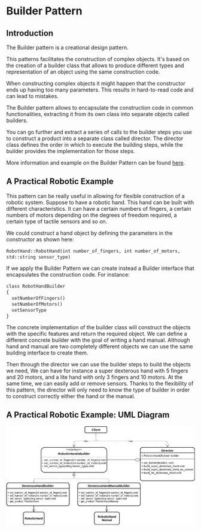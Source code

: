 # Builder Pattern

## Introduction
The Builder pattern is a creational design pattern.

This patterns facilitates the construction of complex objects. It's based on the creation of a builder class that allows to produce different types and representation of an object using the same construction code.

When constructing complex objects it might happen that the constructor ends up having
too many parameters. This results in hard-to-read code and can lead to mistakes.

The Builder pattern allows to encapsulate the construction code in common functionalities, extracting it from its own class into separate objects called builders.

You can go further and extract a series of calls to the builder steps you use to construct a product into a separate class called director. The director class defines the order in which to execute the building steps, while the builder provides the implementation for those steps.

More information and example on the Builder Pattern can be found [here](https://refactoring.guru/design-patterns/builder).

## A Practical Robotic Example
This pattern can be really useful in allowing for flexible construction of a robotic system. Suppose to have a robotic hand. This hand can be built with different characteristics. It can have a certain numbers of fingers, a certain numbers of motors depending on the degrees of freedom required, a certain type of tactile sensors and so on.

We could construct a hand object by defining the parameters in the constructor as shown here:

```
RobotHand::RobotHand(int number_of_fingers, int number_of_motors, std::string sensor_type)
```

If we apply the Builder Pattern we can create instead a Builder interface that encapsulates the construction code. For instance:

```
class RobotHandBuilder
{
  setNumberOfFingers()
  setNumberOfMotors()
  setSensorType
}
```

The concrete implementation of the builder class will construct the objects with the specific features and return the required object. We can define a different concrete builder with the goal of writing a hand manual. Although hand and manual are two completely different objects we can use the same building interface to create them.

Then through the director we can use the builder steps to build the objects we need, We can have for instance a super dexterous hand with 5 fingers and 20 motors, and a lite hand with only 3 fingers and 10 motors. At the same time, we can easily add or remove sensors. Thanks to the flexibility of this pattern, the director will only need to know the type of builder in order to construct correctly either the hand or the manual.

## A Practical Robotic Example: UML Diagram
![image](images/builder_pattern.png)
